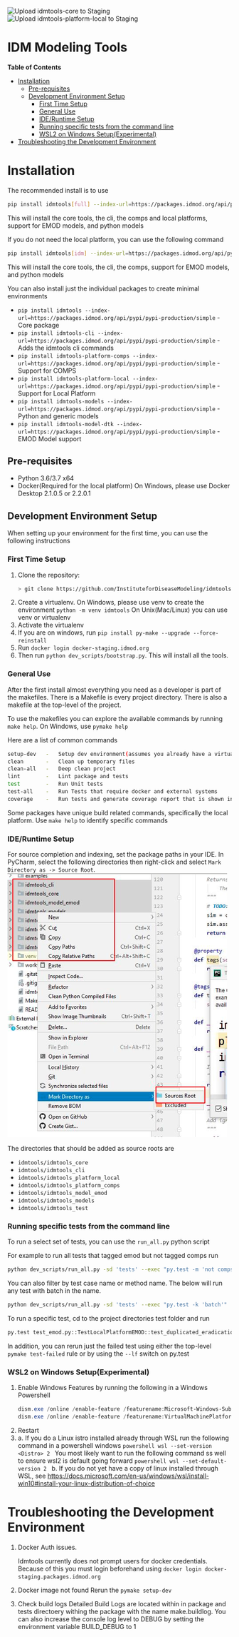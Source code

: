 
![Upload idmtools-core to Staging](https://github.com/devclinton/idmtools/workflows/Upload%20idmtools-core%20to%20Staging/badge.svg)
![Upload idmtools-platform-local to Staging](https://github.com/devclinton/idmtools/workflows/Upload%20idmtools-platform-local%20to%20Staging/badge.svg)

# IDM Modeling Tools

<!-- START doctoc generated TOC please keep comment here to allow auto update -->
<!-- DON'T EDIT THIS SECTION, INSTEAD RE-RUN doctoc TO UPDATE -->
**Table of Contents**

- [Installation](#installation)
  - [Pre-requisites](#pre-requisites)
  - [Development Environment Setup](#development-environment-setup)
    - [First Time Setup](#first-time-setup)
    - [General Use](#general-use)
    - [IDE/Runtime Setup](#ideruntime-setup)
    - [Running specific tests from the command line](#running-specific-tests-from-the-command-line)
    - [WSL2 on Windows Setup(Experimental)](#wsl2-on-windows-setupexperimental)
- [Troubleshooting the Development Environment](#troubleshooting-the-development-environment)

<!-- END doctoc generated TOC please keep comment here to allow auto update -->

# Installation 
The recommended install is to use
```bash
pip install idmtools[full] --index-url=https://packages.idmod.org/api/pypi/pypi-production/simple
```
This will install the core tools, the cli, the comps and local platforms, support for EMOD models, and python models

If you do not need the local platform, you can use the following command
```bash
pip install idmtools[idm] --index-url=https://packages.idmod.org/api/pypi/pypi-production/simple
```
This will install the core tools, the cli, the comps, support for EMOD models, and python models

You can also install just the individual packages to create minimal environments

- `pip install idmtools --index-url=https://packages.idmod.org/api/pypi/pypi-production/simple` - Core package
- `pip install idmtools-cli --index-url=https://packages.idmod.org/api/pypi/pypi-production/simple` - Adds the idmtools cli commands
- `pip install idmtools-platform-comps --index-url=https://packages.idmod.org/api/pypi/pypi-production/simple` - Support for COMPS
- `pip install idmtools-platform-local --index-url=https://packages.idmod.org/api/pypi/pypi-production/simple` - Support for Local Platform
- `pip install idmtools-models --index-url=https://packages.idmod.org/api/pypi/pypi-production/simple` - Python and generic models
- `pip install idmtools-model-dtk --index-url=https://packages.idmod.org/api/pypi/pypi-production/simple` - EMOD Model support

## Pre-requisites
- Python 3.6/3.7 x64
- Docker(Required for the local platform)
  On Windows, please use Docker Desktop 2.1.0.5 or 2.2.0.1

## Development Environment Setup

When setting up your environment for the first time, you can use the following instructions

### First Time Setup
1) Clone the repository:
   ```bash
   > git clone https://github.com/InstituteforDiseaseModeling/idmtools.git
   ```
2) Create a virtualenv. On Windows, please use venv to create the environment
   `python -m venv idmtools`
   On Unix(Mac/Linux) you can use venv or virtualenv
3) Activate the virtualenv
4) If you are on windows, run `pip install py-make --upgrade --force-reinstall`
5) Run `docker login docker-staging.idmod.org`
6) Then run `python dev_scripts/bootstrap.py`. This will install all the tools. 

### General Use
After the first install almost everything you need as a developer is part of the makefiles. There is a Makefile is every project directory. There is also a makefile at the top-level of the project.

To use the makefiles you can explore the available commands by running `make help`. On Windows, use `pymake help` 

Here are a list of common commands

```bash
setup-dev   -   Setup dev environment(assumes you already have a virtualenv)
clean       -   Clean up temporary files
clean-all   -   Deep clean project
lint        -   Lint package and tests
test        -   Run Unit tests
test-all    -   Run Tests that require docker and external systems
coverage    -   Run tests and generate coverage report that is shown in browser
```

Some packages have unique build related commands, specifically the local platform. Use `make help` to identify specific commands

### IDE/Runtime Setup

For source completion and indexing, set the package paths in your IDE. In PyCharm, select the following directories then right-click and select `Mark Directory as -> Source Root`.
![Mark Directory as Sources Root](development_documentation/mark_directory_as_source.png)

The directories that should be added as source roots are
- `idmtools/idmtools_core`
- `idmtools/idmtools_cli`
- `idmtools/idmtools_platform_local`
- `idmtools/idmtools_platform_comps`
- `idmtools/idmtools_model_emod`
- `idmtools/idmtools_models`
- `idmtools/idmtools_test`

### Running specific tests from the command line

To run a select set of tests, you can use the `run_all.py` python script

For example to run all tests that tagged emod but not tagged comps run 
```bash
python dev_scripts/run_all.py -sd 'tests' --exec "py.test -m 'not comps and emod'"
```

You can also filter by test case name or method name. The below will run any test with batch in the name. 
```bash
python dev_scripts/run_all.py -sd 'tests' --exec "py.test -k 'batch'"
```

To run a specific test, cd to the project directories test folder and run
```bash
py.test test_emod.py::TestLocalPlatformEMOD::test_duplicated_eradication
```

In addition, you can rerun just the failed test using either the top-level `pymake test-failed` rule or by using the 
`--lf` switch on py.test

### WSL2 on Windows Setup(Experimental)

1. Enable Windows Features by running the following in a Windows Powershell
   ```powershell
   dism.exe /online /enable-feature /featurename:Microsoft-Windows-Subsystem-Linux /all /norestart
   dism.exe /online /enable-feature /featurename:VirtualMachinePlatform /all /norestart
    ```
2. Restart
3. 
   a. If you do a Linux istro installed already through WSL run the following command in a powershell windows
       ```powershell
       wsl --set-version <Distro> 2
       ```
       You most likely want to run the following command ss well to ensure wsl2 is default going forward
       ```powershell
       wsl --set-default-version 2
       ```
   b. If you do not yet have a copy of linux installed through WSL, see  https://docs.microsoft.com/en-us/windows/wsl/install-win10#install-your-linux-distribution-of-choice

# Troubleshooting the Development Environment

1. Docker Auth issues.

   Idmtools currently does not prompt users for docker credentials. Because of this you must login
   beforehand using `docker login docker-staging.packages.idmod.org`
2. Docker image not found
   Rerun the `pymake setup-dev`
3. Check build logs Detailed Build Logs are located within in package and tests directoery withing the package with the name make.buildlog. You can also increase the console log level to DEBUG by setting the environment variable BUILD_DEBUG to 1